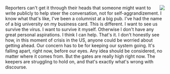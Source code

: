 <img src="http://scripting.com/images/2017/09/02/mrFrog.png" border="0" align="right">Reporters can't get it through their heads that someone might want to write publicly to help steer the conversation, not for self-aggrandizement. I know what that's like, I've been a columnist at a big pub. I've had the name of a big university on my business card. This is different. I want to see us survive the virus. I want to survive it myself. Otherwise I don't have any great personal aspirations. I think I can help. That's it. I don't honestly see how, in this moment of crisis in the US, anyone could be worried about getting ahead. Our concern has to be for keeping our system going. It's falling apart, right now, before our eyes. Any idea should be considered, no matter where it comes from. But the gates are really high right now. The keepers are struggling to hold on, and that's exactly what's wrong with discourse.
